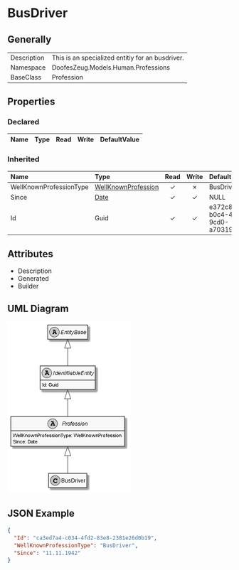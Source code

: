 ﻿# BusDriver

## Generally

|||
|:-|:-|
|Description|This is an specialized entitiy for an busdriver.|
|Namespace|DoofesZeug.Models.Human.Professions|
|BaseClass|Profession|

## Properties

### Declared

|Name|Type|Read|Write|DefaultValue|
|:---|:---|:--:|:---:|:-----------|

### Inherited

|Name|Type|Read|Write|DefaultValue|
|:---|:---|:--:|:---:|:-----------|
|WellKnownProfessionType|[WellKnownProfession](../../Enumerations/DoofesZeug.Models.Human.Professions/WellKnownProfession.md)|&#x2713;|&#x2717;|BusDriver|
|Since|[Date](../../Models/DoofesZeug.Models.DateAndTime/Date.md)|&#x2713;|&#x2713;|NULL|
|Id|Guid|&#x2713;|&#x2713;|e372c86b-b0c4-4c96-9cd0-a70319140533|

## Attributes

- Description
- Generated
- Builder

## UML Diagram

![BusDriver.png](./BusDriver.png "BusDriver")

## JSON Example

```json
{
  "Id": "ca3ed7a4-c034-4fd2-83e8-2381e26d0b19",
  "WellKnownProfessionType": "BusDriver",
  "Since": "11.11.1942"
}
```

